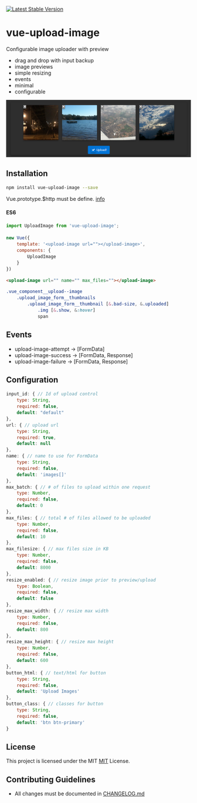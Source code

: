 [![Latest Stable Version](https://img.shields.io/npm/v/vue-upload-image.svg)](https://www.npmjs.com/package/vue-upload-image)

# vue-upload-image
Configurable image uploader with preview

 + drag and drop with input backup
 + image previews
 + simple resizing
 + events
 + minimal
 + configurable

![example](example/images/example.png)

## Installation

```bash
npm install vue-upload-image --save
```

Vue.prototype.$http must be define. 
[info](https://medium.com/the-vue-point/retiring-vue-resource-871a82880af4#.z4rqh1qtp)


#### ES6
```js
import UploadImage from 'vue-upload-image';

new Vue({
    template: '<upload-image url=""></upload-image>',
    components: {
        UploadImage
    }
})
```

```html
<upload-image url="" name="" max_files=""></upload-image>
```

```css
.vue_component__upload--image
    .upload_image_form__thumbnails
        .upload_image_form__thumbnail [&.bad-size, &.uploaded]
            .img [&.show, &:hover]
            span
```
## Events
* upload-image-attempt -> [FormData]
* upload-image-success -> [FormData, Response]
* upload-image-failure -> [FormData, Response] 

## Configuration
```js
input_id: { // Id of upload control
    type: String,
    required: false,
    default: "default"
},
url: { // upload url
    type: String,
    required: true,
    default: null
},
name: { // name to use for FormData
    type: String,
    required: false,
    default: 'images[]'
},
max_batch: { // # of files to upload within one request
    type: Number,
    required: false,
    default: 0
},
max_files: { // total # of files allowed to be uploaded
    type: Number,
    required: false,
    default: 10
},
max_filesize: { // max files size in KB
    type: Number,
    required: false,
    default: 8000
},
resize_enabled: { // resize image prior to preview/upload
    type: Boolean,
    required: false,
    default: false
},
resize_max_width: { // resize max width
    type: Number,
    required: false,
    default: 800
},
resize_max_height: { // resize max height
    type: Number,
    required: false,
    default: 600
},
button_html: { // text/html for button
    type: String,
    required: false,
    default: 'Upload Images'
},
button_class: { // classes for button
    type: String,
    required: false,
    default: 'btn btn-primary'
}
```

## License
This project is licensed under the MIT [MIT](http://vjpr.mit-license.org) License.

## Contributing Guidelines
    
* All changes must be documented in [CHANGELOG.md](CHANGELOG.md) 
